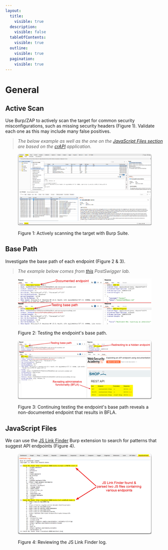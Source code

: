 ```yaml
---
layout:
  title:
    visible: true
  description:
    visible: false
  tableOfContents:
    visible: true
  outline:
    visible: true
  pagination:
    visible: true
---
```


# General

## Active Scan

Use Burp/ZAP to actively scan the target for common security misconfigurations, such as missing security headers (Figure 1). Validate each one as this may include many false positives.

> _The below example as well as the one on the_ [_JavaScript Files section_](general.md#javascript-files) _are based on the_ [_crAPI_](https://github.com/OWASP/crAPI) _application._

<figure><img src="../../../.gitbook/assets/api_general_scan.png" alt=""><figcaption><p>Figure 1: Actively scanning the target with Burp Suite.</p></figcaption></figure>

## Base Path

Investigate the base path of each endpoint (Figure 2 & 3).

> _The example below comes from_ [_this_](https://portswigger.net/web-security/api-testing/lab-exploiting-unused-api-endpoint) _PostSwigger lab._

<figure><img src="../../../.gitbook/assets/api_base_path_1.png" alt=""><figcaption><p>Figure 2: Testing the endpoint's base path.</p></figcaption></figure>

<figure><img src="../../../.gitbook/assets/api_base_path_2.png" alt=""><figcaption><p>Figure 3: Continuing testing the endpoint's base path reveals a non-documented endpoint that results in BFLA.</p></figcaption></figure>

## JavaScript Files

We can use the [JS Link Finder](https://portswigger.net/bappstore/0e61c786db0c4ac787a08c4516d52ccf) Burp extension to search for patterns that suggest API endpoints (Figure 4).

<figure><img src="../../../.gitbook/assets/api_jslinkfinder.png" alt=""><figcaption><p>Figure 4: Reviewing the JS Link Finder log.</p></figcaption></figure>
